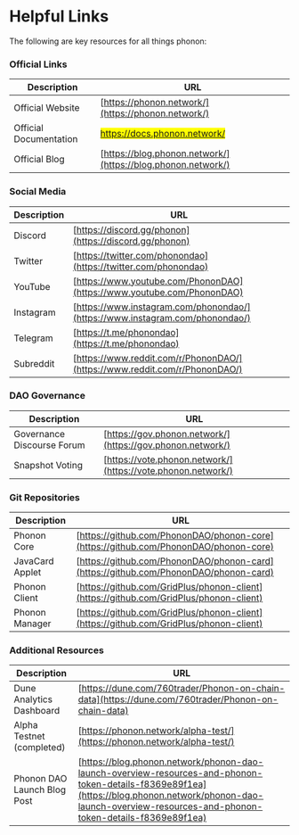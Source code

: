 # Helpful Links

The following are key resources for all things phonon:

### **Official Links**

| Description            | URL                                                           |
| ---------------------- | ------------------------------------------------------------- |
| Official Website       | [https://phonon.network/](https://phonon.network/)            |
| Official Documentation | <mark style="color:red;">https://docs.phonon.network/</mark>  |
| Official Blog          | [https://blog.phonon.network/](https://blog.phonon.network/)  |

### Social Media

| Description | URL                                                                          |
| ----------- | ---------------------------------------------------------------------------- |
| Discord     | [https://discord.gg/phonon](https://discord.gg/phonon)                       |
| Twitter     | [https://twitter.com/phonondao](https://twitter.com/phonondao)               |
| YouTube     | [https://www.youtube.com/PhononDAO](https://www.youtube.com/PhononDAO)       |
| Instagram   | [https://www.instagram.com/phonondao/](https://www.instagram.com/phonondao/) |
| Telegram    | [https://t.me/phonondao](https://t.me/phonondao)                             |
| Subreddit   | [https://www.reddit.com/r/PhononDAO/](https://www.reddit.com/r/PhononDAO/)   |

### **DAO Governance**

| Description                | URL                                                          |
| -------------------------- | ------------------------------------------------------------ |
| Governance Discourse Forum | [https://gov.phonon.network/](https://gov.phonon.network/)   |
| Snapshot Voting            | [https://vote.phonon.network/](https://vote.phonon.network/) |

### Git Repositories

| Description     | URL                                                                                    |
| --------------- | -------------------------------------------------------------------------------------- |
| Phonon Core     | [https://github.com/PhononDAO/phonon-core](https://github.com/PhononDAO/phonon-core)   |
| JavaCard Applet | [https://github.com/PhononDAO/phonon-card](https://github.com/PhononDAO/phonon-card)   |
| Phonon Client   | [https://github.com/GridPlus/phonon-client](https://github.com/GridPlus/phonon-client) |
| Phonon Manager  | [https://github.com/GridPlus/phonon-client](https://github.com/GridPlus/phonon-client) |

### Additional Resources

| Description                 | URL                                                                                                                                                                                                              |
| --------------------------- | ---------------------------------------------------------------------------------------------------------------------------------------------------------------------------------------------------------------- |
| Dune Analytics Dashboard    | [https://dune.com/760trader/Phonon-on-chain-data](https://dune.com/760trader/Phonon-on-chain-data)                                                                                                               |
| Alpha Testnet (completed)   | [https://phonon.network/alpha-test/](https://phonon.network/alpha-test/)                                                                                                                                         |
| Phonon DAO Launch Blog Post | [https://blog.phonon.network/phonon-dao-launch-overview-resources-and-phonon-token-details-f8369e89f1ea](https://blog.phonon.network/phonon-dao-launch-overview-resources-and-phonon-token-details-f8369e89f1ea) |
